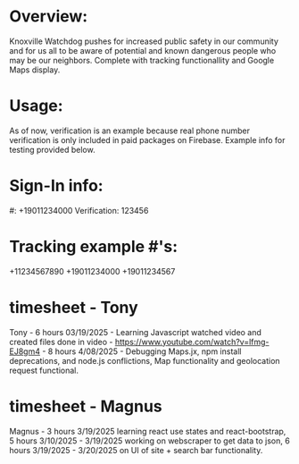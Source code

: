 # Overview:
Knoxville Watchdog pushes for increased public safety in our community and for 
us all to be aware of potential and known dangerous people who may be our neighbors. Complete with tracking functionallity and Google Maps display.

# Usage:
As of now, verification is an example because real phone number verification is only included in paid packages on Firebase. Example info for testing provided below.

# Sign-In info:
 #: +19011234000
 Verification: 123456

# Tracking example #'s:
 +11234567890 
 +19011234000 
 +19011234567 
 
# timesheet - Tony 
Tony - 6 hours 03/19/2025 - Learning Javascript watched video and created files done in video - https://www.youtube.com/watch?v=lfmg-EJ8gm4 - 8 hours 4/08/2025 - Debugging Maps.jx, npm install deprecations, and node.js conflictions, Map functionality and geolocation request functional.

# timesheet - Magnus
Magnus - 3 hours  3/19/2025 learning react use states and react-bootstrap, 5 hours 3/10/2025 - 3/19/2025 working on webscraper to get data to json, 6 hours 3/19/2025 - 3/20/2025 on UI of site + search bar functionality. 


